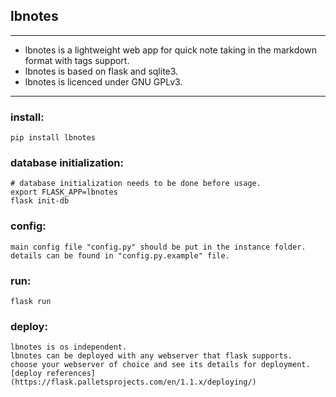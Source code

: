 ## lbnotes
---

- lbnotes is a lightweight web app for quick note taking in the markdown format with tags support.
- lbnotes is based on flask and sqlite3.
- lbnotes is licenced under GNU GPLv3.

---

### install:
```
pip install lbnotes
```

### database initialization:
```
# database initialization needs to be done before usage.
export FLASK_APP=lbnotes
flask init-db 
```

### config:
```
main config file "config.py" should be put in the instance folder.
details can be found in "config.py.example" file.
```

### run:
```
flask run
```

### deploy:
```
lbnotes is os independent.
lbnotes can be deployed with any webserver that flask supports.
choose your webserver of choice and see its details for deployment.
[deploy references](https://flask.palletsprojects.com/en/1.1.x/deploying/)
```